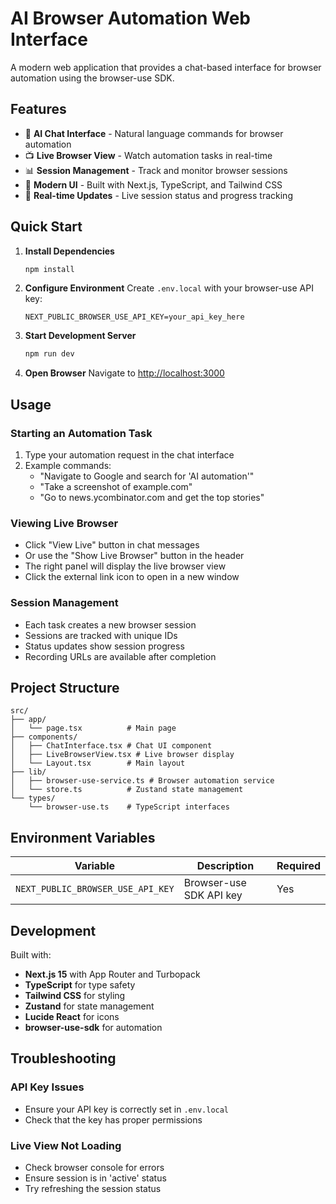# AI Browser Automation Web Interface

A modern web application that provides a chat-based interface for browser automation using the browser-use SDK.

## Features

- 🤖 **AI Chat Interface** - Natural language commands for browser automation
- 📺 **Live Browser View** - Watch automation tasks in real-time
- 📊 **Session Management** - Track and monitor browser sessions
- 🎨 **Modern UI** - Built with Next.js, TypeScript, and Tailwind CSS
- 🔄 **Real-time Updates** - Live session status and progress tracking

## Quick Start

1. **Install Dependencies**
   ```bash
   npm install
   ```

2. **Configure Environment**
   Create `.env.local` with your browser-use API key:
   ```env
   NEXT_PUBLIC_BROWSER_USE_API_KEY=your_api_key_here
   ```

3. **Start Development Server**
   ```bash
   npm run dev
   ```

4. **Open Browser**
   Navigate to [http://localhost:3000](http://localhost:3000)

## Usage

### Starting an Automation Task

1. Type your automation request in the chat interface
2. Example commands:
   - "Navigate to Google and search for 'AI automation'"
   - "Take a screenshot of example.com"
   - "Go to news.ycombinator.com and get the top stories"

### Viewing Live Browser

- Click "View Live" button in chat messages
- Or use the "Show Live Browser" button in the header
- The right panel will display the live browser view
- Click the external link icon to open in a new window

### Session Management

- Each task creates a new browser session
- Sessions are tracked with unique IDs
- Status updates show session progress
- Recording URLs are available after completion

## Project Structure

```
src/
├── app/
│   └── page.tsx          # Main page
├── components/
│   ├── ChatInterface.tsx # Chat UI component
│   ├── LiveBrowserView.tsx # Live browser display
│   └── Layout.tsx        # Main layout
├── lib/
│   ├── browser-use-service.ts # Browser automation service
│   └── store.ts          # Zustand state management
└── types/
    └── browser-use.ts    # TypeScript interfaces
```

## Environment Variables

| Variable | Description | Required |
|----------|-------------|----------|
| `NEXT_PUBLIC_BROWSER_USE_API_KEY` | Browser-use SDK API key | Yes |

## Development

Built with:
- **Next.js 15** with App Router and Turbopack
- **TypeScript** for type safety
- **Tailwind CSS** for styling
- **Zustand** for state management
- **Lucide React** for icons
- **browser-use-sdk** for automation

## Troubleshooting

### API Key Issues
- Ensure your API key is correctly set in `.env.local`
- Check that the key has proper permissions

### Live View Not Loading
- Check browser console for errors
- Ensure session is in 'active' status
- Try refreshing the session status
